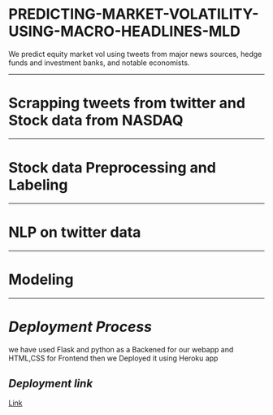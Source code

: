 # PREDICTING-MARKET-VOLATILITY-USING-MACRO-HEADLINES-MLD
We predict equity market vol using tweets from major news sources, hedge funds and investment banks, and notable economists.

---
# Scrapping tweets from twitter and Stock data from NASDAQ
---
# Stock data Preprocessing and Labeling
---
# NLP on twitter data
---
# Modeling
---
# *Deployment Process*
we have used Flask and python as a Backened for our webapp and HTML,CSS for Frontend then we Deployed it using Heroku app 

## *Deployment link*
[Link](https://marketvolatiltypredection.herokuapp.com/)
